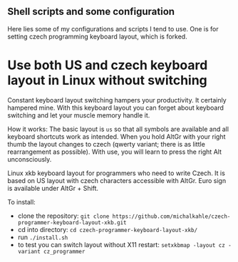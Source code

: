 ## Shell scripts and some configuration

Here lies some of my configurations and scripts I tend to use. One is for setting czech programming keyboard layout, which is forked.


# Use both US and czech keyboard layout in Linux without switching

Constant keyboard layout switching hampers your productivity. It certainly hampered mine. With this keyboard layout you can forget about keyboard switching and let your muscle memory handle it.

How it works: The basic layout is `us` so that all symbols are available and all keyboard shortcuts work as intended. When you hold AltGr with your right thumb the layout changes to czech (qwerty variant; there is as little rearrangement as possible). With use, you will learn to press the right Alt unconsciously.

Linux xkb keyboard layout for programmers who need to write Czech. It is based on US layout with czech characters accessible with AltGr. Euro sign is available under AltGr + Shift.

To install:
- clone the repository: `git clone https://github.com/michalkahle/czech-programmer-keyboard-layout-xkb.git`
- cd into directory: `cd czech-programmer-keyboard-layout-xkb/`
- run `./install.sh`
- to test you can switch layout without X11 restart: `setxkbmap -layout cz -variant cz_programmer`
